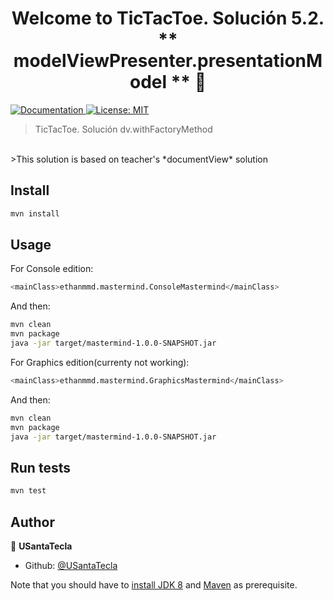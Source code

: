<h1 align="center">Welcome to TicTacToe. Solución 5.2. ** modelViewPresenter.presentationModel ** 👋</h1>
<p>
  <a href="/docs" target="_blank">
    <img alt="Documentation" src="https://img.shields.io/badge/documentation-yes-brightgreen.svg" />
  </a>
  <a href="#" target="_blank">
    <img alt="License: MIT" src="https://img.shields.io/badge/License-MIT-yellow.svg" />
  </a>
</p>

> TicTacToe. Solución dv.withFactoryMethod
<br>
>This solution is based on teacher's *documentView* solution

## Install

```sh
mvn install
```

## Usage

For Console edition:

```sh
<mainClass>ethanmmd.mastermind.ConsoleMastermind</mainClass>
```
And then:

```sh
mvn clean
mvn package
java -jar target/mastermind-1.0.0-SNAPSHOT.jar
```

For Graphics edition(currenty not working):

```sh
<mainClass>ethanmmd.mastermind.GraphicsMastermind</mainClass>
```
And then:

```sh
mvn clean
mvn package
java -jar target/mastermind-1.0.0-SNAPSHOT.jar
```

## Run tests

```sh
mvn test
```

## Author

👤 **USantaTecla**

* Github: [@USantaTecla](https://github.com/USantaTecla)


Note that you should have to [install JDK 8](http://www.oracle.com/technetwork/java/javase/downloads/jdk8-downloads-2133151.html) and [Maven](https://maven.apache.org/install.html) as prerequisite.